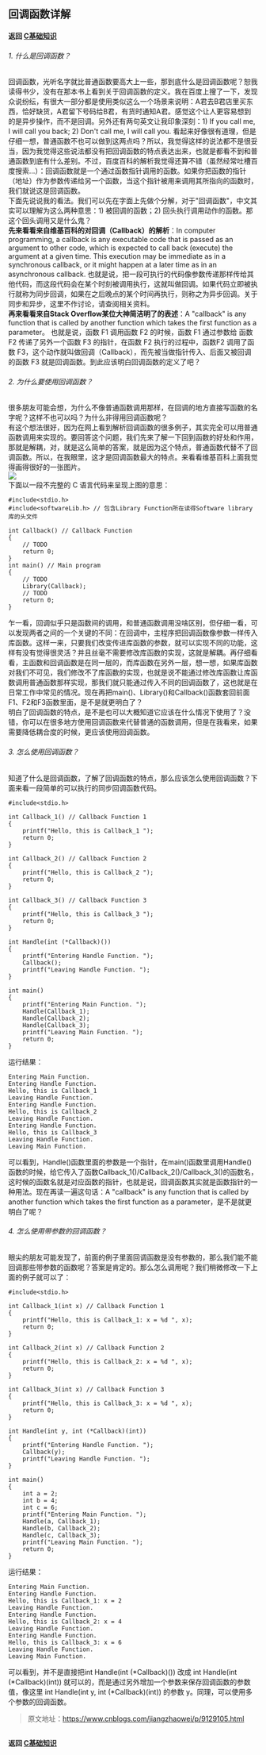 ## 回调函数详解
#### 返回 [C基础知识](../C基础知识.md)


###### 1. 什么是回调函数？
回调函数，光听名字就比普通函数要高大上一些，那到底什么是回调函数呢？恕我读得书少，没有在那本书上看到关于回调函数的定义。我在百度上搜了一下，发现众说纷纭，有很大一部分都是使用类似这么一个场景来说明：A君去B君店里买东西，恰好缺货，A君留下号码给B君，有货时通知A君。感觉这个让人更容易想到的是异步操作，而不是回调。另外还有两句英文让我印象深刻：1) If you call me, I will call you back; 2) Don't call me, I will call you. 看起来好像很有道理，但是仔细一想，普通函数不也可以做到这两点吗？所以，我觉得这样的说法都不是很妥当，因为我觉得这些说法都没有把回调函数的特点表达出来，也就是都看不到和普通函数到底有什么差别。不过，百度百科的解析我觉得还算不错（虽然经常吐槽百度搜索...）：回调函数就是一个通过函数指针调用的函数。如果你把函数的指针（地址）作为参数传递给另一个函数，当这个指针被用来调用其所指向的函数时，我们就说这是回调函数。  
下面先说说我的看法。我们可以先在字面上先做个分解，对于"回调函数"，中文其实可以理解为这么两种意思：1) 被回调的函数；2) 回头执行调用动作的函数。那这个回头调用又是什么鬼？  
**先来看看来自维基百科的对回调（Callback）的解析**：In computer programming, a callback is any executable code that is passed as an argument to other code, which is expected to call back (execute) the argument at a given time. This execution may be immediate as in a synchronous callback, or it might happen at a later time as in an asynchronous callback. 也就是说，把一段可执行的代码像参数传递那样传给其他代码，而这段代码会在某个时刻被调用执行，这就叫做回调。如果代码立即被执行就称为同步回调，如果在之后晚点的某个时间再执行，则称之为异步回调。关于同步和异步，这里不作讨论，请查阅相关资料。  
**再来看看来自Stack Overflow某位大神简洁明了的表述**：A "callback" is any function that is called by another function which takes the first function as a parameter。 也就是说，函数 F1 调用函数 F2 的时候，函数 F1 通过参数给 函数 F2 传递了另外一个函数 F3 的指针，在函数 F2 执行的过程中，函数F2 调用了函数 F3，这个动作就叫做回调（Callback），而先被当做指针传入、后面又被回调的函数 F3 就是回调函数。到此应该明白回调函数的定义了吧？


###### 2. 为什么要使用回调函数？
很多朋友可能会想，为什么不像普通函数调用那样，在回调的地方直接写函数的名字呢？这样不也可以吗？为什么非得用回调函数呢？  
有这个想法很好，因为在网上看到解析回调函数的很多例子，其实完全可以用普通函数调用来实现的。要回答这个问题，我们先来了解一下回到函数的好处和作用，那就是解耦，对，就是这么简单的答案，就是因为这个特点，普通函数代替不了回调函数。所以，在我眼里，这才是回调函数最大的特点。来看看维基百科上面我觉得画得很好的一张图片。  
![](https://www.runoob.com/wp-content/uploads/2019/11/2ecc00017db499f2620d.jpeg)  
下面以一段不完整的 C 语言代码来呈现上图的意思：
```
#include<stdio.h>
#include<softwareLib.h> // 包含Library Function所在读得Software library库的头文件

int Callback() // Callback Function
{
    // TODO
    return 0;
}
int main() // Main program
{
    // TODO
    Library(Callback);
    // TODO
    return 0;
}
```
乍一看，回调似乎只是函数间的调用，和普通函数调用没啥区别，但仔细一看，可以发现两者之间的一个关键的不同：在回调中，主程序把回调函数像参数一样传入库函数。这样一来，只要我们改变传进库函数的参数，就可以实现不同的功能，这样有没有觉得很灵活？并且丝毫不需要修改库函数的实现，这就是解耦。再仔细看看，主函数和回调函数是在同一层的，而库函数在另外一层，想一想，如果库函数对我们不可见，我们修改不了库函数的实现，也就是说不能通过修改库函数让库函数调用普通函数那样实现，那我们就只能通过传入不同的回调函数了，这也就是在日常工作中常见的情况。现在再把main()、Library()和Callback()函数套回前面 F1、F2和F3函数里面，是不是就更明白了？  
明白了回调函数的特点，是不是也可以大概知道它应该在什么情况下使用了？没错，你可以在很多地方使用回调函数来代替普通的函数调用，但是在我看来，如果需要降低耦合度的时候，更应该使用回调函数。


###### 3. 怎么使用回调函数？
知道了什么是回调函数，了解了回调函数的特点，那么应该怎么使用回调函数？下面来看一段简单的可以执行的同步回调函数代码。
```
#include<stdio.h>

int Callback_1() // Callback Function 1
{
    printf("Hello, this is Callback_1 ");
    return 0;
}

int Callback_2() // Callback Function 2
{
    printf("Hello, this is Callback_2 ");
    return 0;
}

int Callback_3() // Callback Function 3
{
    printf("Hello, this is Callback_3 ");
    return 0;
}

int Handle(int (*Callback)())
{
    printf("Entering Handle Function. ");
    Callback();
    printf("Leaving Handle Function. ");
}

int main()
{
    printf("Entering Main Function. ");
    Handle(Callback_1);
    Handle(Callback_2);
    Handle(Callback_3);
    printf("Leaving Main Function. ");
    return 0;
}
```
运行结果：
```
Entering Main Function.
Entering Handle Function.
Hello, this is Callback_1
Leaving Handle Function.
Entering Handle Function.
Hello, this is Callback_2
Leaving Handle Function.
Entering Handle Function.
Hello, this is Callback_3
Leaving Handle Function.
Leaving Main Function.
```
可以看到，Handle()函数里面的参数是一个指针，在main()函数里调用Handle()函数的时候，给它传入了函数Callback_1()/Callback_2()/Callback_3()的函数名，这时候的函数名就是对应函数的指针，也就是说，回调函数其实就是函数指针的一种用法。现在再读一遍这句话：A "callback" is any function that is called by another function which takes the first function as a parameter，是不是就更明白了呢？  


###### 4. 怎么使用带参数的回调函数？
眼尖的朋友可能发现了，前面的例子里面回调函数是没有参数的，那么我们能不能回调那些带参数的函数呢？答案是肯定的。那么怎么调用呢？我们稍微修改一下上面的例子就可以了：  
```
#include<stdio.h>

int Callback_1(int x) // Callback Function 1
{
    printf("Hello, this is Callback_1: x = %d ", x);
    return 0;
}

int Callback_2(int x) // Callback Function 2
{
    printf("Hello, this is Callback_2: x = %d ", x);
    return 0;
}

int Callback_3(int x) // Callback Function 3
{
    printf("Hello, this is Callback_3: x = %d ", x);
    return 0;
}

int Handle(int y, int (*Callback)(int))
{
    printf("Entering Handle Function. ");
    Callback(y);
    printf("Leaving Handle Function. ");
}

int main()
{
    int a = 2;
    int b = 4;
    int c = 6;
    printf("Entering Main Function. ");
    Handle(a, Callback_1);
    Handle(b, Callback_2);
    Handle(c, Callback_3);
    printf("Leaving Main Function. ");
    return 0;
}
```
运行结果：
```
Entering Main Function.
Entering Handle Function.
Hello, this is Callback_1: x = 2
Leaving Handle Function.
Entering Handle Function.
Hello, this is Callback_2: x = 4
Leaving Handle Function.
Entering Handle Function.
Hello, this is Callback_3: x = 6
Leaving Handle Function.
Leaving Main Function.
```
可以看到，并不是直接把int Handle(int (*Callback)()) 改成 int Handle(int (*Callback)(int)) 就可以的，而是通过另外增加一个参数来保存回调函数的参数值，像这里 int Handle(int y, int (*Callback)(int)) 的参数 y。同理，可以使用多个参数的回调函数。

> 原文地址：https://www.cnblogs.com/jiangzhaowei/p/9129105.html




##
#### 返回 [C基础知识](../C基础知识.md)